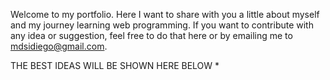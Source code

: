 Welcome to my portfolio.
Here I want to share with you a little about myself and my journey learning web programming.
If you want to contribute with any idea or suggestion, feel free to do that here or by emailing me to mdsidiego@gmail.com.

THE BEST IDEAS WILL BE SHOWN HERE BELOW
*
